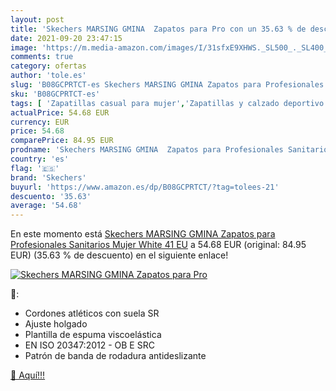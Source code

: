 ```yaml
---
layout: post
title: 'Skechers MARSING GMINA  Zapatos para Pro con un 35.63 % de descuento'
date: 2021-09-20 23:47:15
image: 'https://m.media-amazon.com/images/I/31sfxE9XHWS._SL500_._SL400_.jpg'
comments: true
category: ofertas
author: 'tole.es'
slug: 'B08GCPRTCT-es Skechers MARSING GMINA Zapatos para Profesionales...'
sku: 'B08GCPRTCT-es'
tags: [ 'Zapatillas casual para mujer','Zapatillas y calzado deportivo para mujer','Zapatos','Zapatos para mujer','Zapatos y complementos','skechers','zapatos', ]
actualPrice: 54.68 EUR
currency: EUR
price: 54.68
comparePrice: 84.95 EUR
prodname: 'Skechers MARSING GMINA  Zapatos para Profesionales Sanitarios Mujer  White  41 EU'
country: 'es'
flag: '🇪🇸'
brand: 'Skechers'
buyurl: 'https://www.amazon.es/dp/B08GCPRTCT/?tag=tolees-21'
descuento: '35.63'
average: '54.68'
---
```


En este momento está [Skechers MARSING GMINA  Zapatos para Profesionales Sanitarios Mujer  White  41 EU](https://www.amazon.es/dp/B08GCPRTCT/?tag=tolees-21) a 54.68 EUR (original: 84.95 EUR) (35.63 %  de descuento) en el siguiente enlace!

[![Skechers MARSING GMINA  Zapatos para Pro](https://m.media-amazon.com/images/I/31sfxE9XHWS._SL500_._SL400_.jpg)](https://www.amazon.es/dp/B08GCPRTCT/?tag=tolees-21)

🔎:

- Cordones atléticos con suela SR
- Ajuste holgado
- Plantilla de espuma viscoelástica
- EN ISO 20347:2012 - OB E SRC
- Patrón de banda de rodadura antideslizante

[🛒 Aquí!!!](https://www.amazon.es/dp/B08GCPRTCT/?tag=tolees-21)
